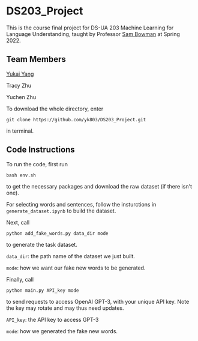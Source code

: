 # DS203_Project

This is the course final project for DS-UA 203 Machine Learning for Language Understanding, taught by Professor [Sam Bowman](https://cims.nyu.edu/~sbowman/) at Spring 2022.

## Team Members
[Yukai Yang](https://www.linkedin.com/in/yukai-yang-7bba651a3/)

Tracy Zhu

Yuchen Zhu

To download the whole directory, enter

``git clone https://github.com/yk803/DS203_Project.git``

in terminal.

## Code Instructions
To run the code, first run

``bash env.sh``

to get the necessary packages and download the raw dataset (if there isn't one).

For selecting words and sentences, follow the insturctions in `generate_dataset.ipynb` to build the dataset.

Next, call 

`python add_fake_words.py data_dir mode` 

to generate the task dataset. 

`data_dir`: the path name of the dataset we just built.

`mode`: how we want our fake new words to be generated.

Finally, call 

`python main.py API_key mode`

to send requests to access OpenAI GPT-3, with your unique API key. Note the key may rotate and may thus need updates.

`API_key`: the API key to access GPT-3

`mode`: how we generated the fake new words.

